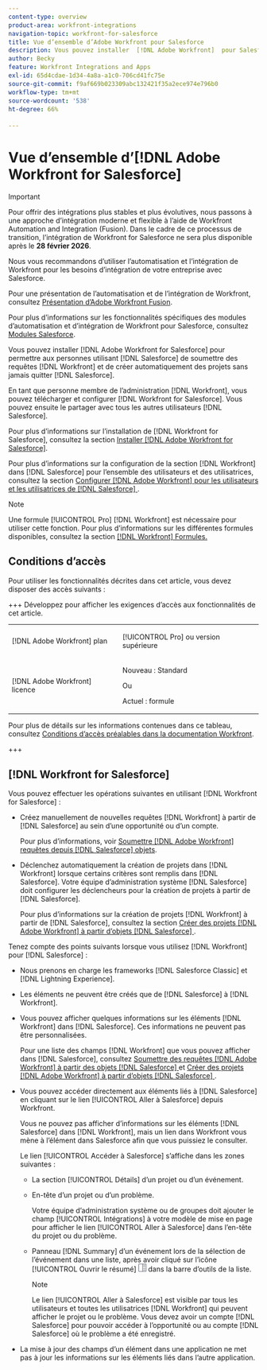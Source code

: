 ```yaml
---
content-type: overview
product-area: workfront-integrations
navigation-topic: workfront-for-salesforce
title: Vue d’ensemble d’Adobe Workfront pour Salesforce
description: Vous pouvez installer  [!DNL Adobe Workfront]  pour Salesforce afin de permettre aux personnes utilisant Salesforce de soumettre des requêtes  [!DNL Workfront]  et de créer automatiquement des projets sans jamais quitter Salesforce.
author: Becky
feature: Workfront Integrations and Apps
exl-id: 65d4cdae-1d34-4a8a-a1c0-706cd41fc75e
source-git-commit: f9af669b023309abc132421f35a2ece974e796b0
workflow-type: tm+mt
source-wordcount: '538'
ht-degree: 66%

---
```


# Vue d’ensemble d’[!DNL Adobe Workfront for Salesforce]

<!-- Audited: 5/2025 -->

>[!IMPORTANT]
>
>Pour offrir des intégrations plus stables et plus évolutives, nous passons à une approche d’intégration moderne et flexible à l’aide de Workfront Automation and Integration (Fusion). Dans le cadre de ce processus de transition, l’intégration de Workfront for Salesforce ne sera plus disponible après le **28 février 2026**.
>
>Nous vous recommandons d’utiliser l’automatisation et l’intégration de Workfront pour les besoins d’intégration de votre entreprise avec Salesforce.
>
>Pour une présentation de l’automatisation et de l’intégration de Workfront, consultez [Présentation d’Adobe Workfront Fusion](https://experienceleague.adobe.com/fr/docs/workfront-fusion/using/get-started-with-fusion/understand-workfront-fusion/workfront-fusion-overview).
>
>Pour plus d’informations sur les fonctionnalités spécifiques des modules d’automatisation et d’intégration de Workfront pour Salesforce, consultez [Modules Salesforce](https://experienceleague.adobe.com/fr/docs/workfront-fusion/using/references/apps-and-their-modules/third-party-app-connectors/salesforce-modules).

Vous pouvez installer [!DNL Adobe Workfront for Salesforce] pour permettre aux personnes utilisant [!DNL Salesforce] de soumettre des requêtes [!DNL Workfront] et de créer automatiquement des projets sans jamais quitter [!DNL Salesforce].

En tant que personne membre de l’administration [!DNL Workfront], vous pouvez télécharger et configurer [!DNL Workfront for Salesforce]. Vous pouvez ensuite le partager avec tous les autres utilisateurs [!DNL Salesforce].

Pour plus d’informations sur l’installation de [!DNL Workfront for Salesforce], consultez la section [Installer [!DNL Adobe Workfront for Salesforce]](../../workfront-integrations-and-apps/using-workfront-with-salesforce/install-workfront-for-salesforce.md).

Pour plus d’informations sur la configuration de la section [!DNL Workfront] dans [!DNL Salesforce] pour l’ensemble des utilisateurs et des utilisatrices, consultez la section [Configurer  [!DNL Adobe Workfront]  pour les utilisateurs et les utilisatrices de  [!DNL Salesforce] ](../../workfront-integrations-and-apps/using-workfront-with-salesforce/configure-wf-section-for-salesforce-users.md).

>[!NOTE]
>
>Une formule [!UICONTROL Pro] [!DNL Workfront] est nécessaire pour utiliser cette fonction. Pour plus d’informations sur les différentes formules disponibles, consultez la section [[!DNL Workfront] Formules.](https://business.adobe.com/products/workfront/pricing.html)

## Conditions d’accès

Pour utiliser les fonctionnalités décrites dans cet article, vous devez disposer des accès suivants :

+++ Développez pour afficher les exigences d’accès aux fonctionnalités de cet article.

<table style="table-layout:auto"> 
 <col> 
 <col> 
 <tbody> 
  <tr> 
   <td role="rowheader">[!DNL Adobe Workfront] plan</td> 
   <td> <p>[!UICONTROL Pro] ou version supérieure</p> </td> 
  </tr> 
  <tr> 
   <td role="rowheader">[!DNL Adobe Workfront] licence</td> 
   <td> <p>Nouveau : Standard<p>
   <p>Ou</p>
   <p>Actuel : formule</p>


</td> 
  </tr> 
 </tbody> 
</table>

Pour plus de détails sur les informations contenues dans ce tableau, consultez [Conditions d’accès préalables dans la documentation Workfront](/help/quicksilver/administration-and-setup/add-users/access-levels-and-object-permissions/access-level-requirements-in-documentation.md).

+++

## [!DNL Workfront for Salesforce]

Vous pouvez effectuer les opérations suivantes en utilisant [!DNL Workfront for Salesforce] :

* Créez manuellement de nouvelles requêtes [!DNL Workfront] à partir de [!DNL Salesforce] au sein d’une opportunité ou d’un compte.

  Pour plus d’informations, voir [Soumettre [!DNL Adobe Workfront] requêtes depuis [!DNL Salesforce] objets](../../workfront-integrations-and-apps/using-workfront-with-salesforce/submit-workfront-requests-from-salesforce-objects.md).

* Déclenchez automatiquement la création de projets dans [!DNL Workfront] lorsque certains critères sont remplis dans [!DNL Salesforce]. Votre équipe d’administration système [!DNL Salesforce] doit configurer les déclencheurs pour la création de projets à partir de [!DNL Salesforce].

  Pour plus d’informations sur la création de projets [!DNL Workfront] à partir de [!DNL Salesforce], consultez la section [Créer des projets  [!DNL Adobe Workfront]  à partir d’objets  [!DNL Salesforce] ](../../workfront-integrations-and-apps/using-workfront-with-salesforce/create-wf-projects-from-salesforce-objects.md).

Tenez compte des points suivants lorsque vous utilisez [!DNL Workfront] pour [!DNL Salesforce] :

* Nous prenons en charge les frameworks [!DNL Salesforce Classic] et [!DNL Lightning Experience].
* Les éléments ne peuvent être créés que de [!DNL Salesforce] à [!DNL Workfront].
* Vous pouvez afficher quelques informations sur les éléments [!DNL Workfront] dans [!DNL Salesforce]. Ces informations ne peuvent pas être personnalisées.

  Pour une liste des champs [!DNL Workfront] que vous pouvez afficher dans [!DNL Salesforce], consultez [Soumettre des requêtes  [!DNL Adobe Workfront]  à partir des objets  [!DNL Salesforce] ](../../workfront-integrations-and-apps/using-workfront-with-salesforce/submit-workfront-requests-from-salesforce-objects.md) et [Créer des projets  [!DNL Adobe Workfront]  à partir d’objets [!DNL Salesforce] ](../../workfront-integrations-and-apps/using-workfront-with-salesforce/create-wf-projects-from-salesforce-objects.md).

* Vous pouvez accéder directement aux éléments liés à [!DNL Salesforce] en cliquant sur le lien [!UICONTROL Aller à Salesforce] depuis Workfront.

  Vous ne pouvez pas afficher d’informations sur les éléments [!DNL Salesforce] dans [!DNL Workfront], mais un lien dans Workfront vous mène à l’élément dans Salesforce afin que vous puissiez le consulter.

  Le lien [!UICONTROL Accéder à Salesforce] s’affiche dans les zones suivantes :

   * La section [!UICONTROL Détails] d’un projet ou d’un événement.
   * En-tête d’un projet ou d’un problème.

     Votre équipe d’administration système ou de groupes doit ajouter le champ [!UICONTROL Intégrations] à votre modèle de mise en page pour afficher le lien [!UICONTROL Aller à Salesforce] dans l’en-tête du projet ou du problème.
   * Panneau [!DNL Summary] d’un événement lors de la sélection de l’événement dans une liste, après avoir cliqué sur l’icône [!UICONTROL Ouvrir le résumé] ![Icône du panneau Résumé](assets/summary-panel-icon.png) dans la barre d’outils de la liste.

     >[!NOTE]
     >
     >Le lien [!UICONTROL Aller à Salesforce] est visible par tous les utilisateurs et toutes les utilisatrices [!DNL Workfront] qui peuvent afficher le projet ou le problème. Vous devez avoir un compte [!DNL Salesforce] pour pouvoir accéder à l’opportunité ou au compte [!DNL Salesforce] où le problème a été enregistré.

* La mise à jour des champs d’un élément dans une application ne met pas à jour les informations sur les éléments liés dans l’autre application.
